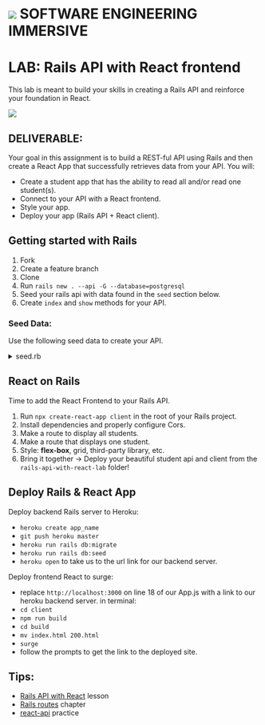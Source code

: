 # ![](https://ga-dash.s3.amazonaws.com/production/assets/logo-9f88ae6c9c3871690e33280fcf557f33.png) SOFTWARE ENGINEERING IMMERSIVE


# LAB: Rails API with React frontend
This lab is meant to build your skills in creating a Rails API and reinforce your foundation in React.

![](https://media.giphy.com/media/l4EoOPJMXozky47f2/giphy.gif)

## DELIVERABLE:

Your goal in this assignment is to build a REST-ful API using Rails and then create a React App that successfully retrieves data from your API. You will:

- Create a student app that has the ability to read all and/or read one student(s).  
- Connect to your API with a React frontend.
- Style your app.    
- Deploy your app (Rails API + React client).  

## Getting started with Rails

1. Fork
1. Create a feature branch
1. Clone
1. Run `rails new . --api -G --database=postgresql`
1. Seed your rails api with data found in the `seed` section below.
1. Create `index` and `show` methods for your API.

### Seed Data:

Use the following seed data to create your API.

<details>
<summary>seed.rb</summary>

```
Student.create!(name: 'Arnold Shortman', description: 'Thinks people are inherently good, idealist, helpful, is not wearing a kilt but rather it is a long shirt that extends past his green sweater, impractically-shaped nogin', photo: 'https://upload.wikimedia.org/wikipedia/en/2/2a/HeyArnold%21.jpg')
Student.create!(name: 'Gerald Martin Johanssen', description: 'Athletic, loyal, street-smart, class president, hair icon', photo: 'https://upload.wikimedia.org/wikipedia/en/d/d6/Gerald_Johanssen.png')
Student.create!(name: 'Helga G. Pataki', description: 'rough, cynical, favorite color is pink, closet poet, expert shrine-maker', photo: 'https://upload.wikimedia.org/wikipedia/en/a/ac/Helga_Pataki.jpg')
Student.create!(name: 'Harold Berman', description: 'tough-talker, bully, body-shamed, acts out, relatively harmless', photo: 'https://www.cartoonbucket.com/wp-content/uploads/2016/01/Harold-Berman-Eating-Ice-Cream-cc15205.jpg')
Student.create!(name: 'Eugene Horowitz', description: 'accident prone, cheery, the class jinx, wears socks with sandals', photo: 'https://vignette.wikia.nocookie.net/heyarnold/images/9/99/EAFDB121-EC13-4F12-849E-37037A95E3D6.png/revision/latest?cb=20190816022130')
Student.create!(name: 'Phoebe Heyerdahl', description: 'smartest person in the room, shy, makes "long sweater" an outfit', photo: 'https://vignette.wikia.nocookie.net/heyarnold/images/9/93/Phoebe_%28classic%29.png/revision/latest?cb=20190816022206')

puts "#{Student.count} students created!"
```

</details>

## React on Rails

Time to add the React Frontend to your Rails API.

1. Run `npx create-react-app client` in the root of your Rails project.
1. Install dependencies and properly configure Cors.
1. Make a route to display all students.
1. Make a route that displays one student.
1. Style: **flex-box**, grid, third-party library, etc.
1. Bring it together -> Deploy your beautiful student api and client from the `rails-api-with-react-lab` folder!

## Deploy Rails & React App

Deploy backend Rails server to Heroku:

- `heroku create app_name`
- `git push heroku master`
- `heroku run rails db:migrate`
- `heroku run rails db:seed`
- `heroku open` to take us to the url link for our backend server.

Deploy frontend React to surge:

- replace `http://localhost:3000` on line 18 of our App.js with a link to our heroku backend server.
in terminal:
- `cd client`
- `npm run build`
- `cd build`
- `mv index.html 200.html`
- `surge`
- follow the prompts to get the link to the deployed site.

## Tips:

- [Rails API with React](https://git.generalassemb.ly/sei-nyc-cicadas/rails-api-with-react) lesson
- [Rails routes](https://www.railstutorial.org/book/filling_in_the_layout#sec-rails_routes) chapter
- [react-api](https://git.generalassemb.ly/sei-nyc-cicadas/react-api-practice) practice
